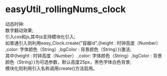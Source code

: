 # easyUtil_rollingNums_clock
  动态时钟:<br/>
  数字翻动效果;<br/>
  引入css和js,其中js支持模块化引入;<br/>
  如普通引入则利用easy_Clock.create("容器id",{height : 时钟高度（Number） ,color: 字体颜色（String）,bgColor : 背景颜色（String）})激活;<br/>
  其中{height : 时钟高度（Number） ,color: 字体颜色（String）,bgColor : 背景颜色（String）}为可选参数，默认高度25px，黑色字体白色背景;<br/>
  模块化则利用引入名称调用create()方法启用。
